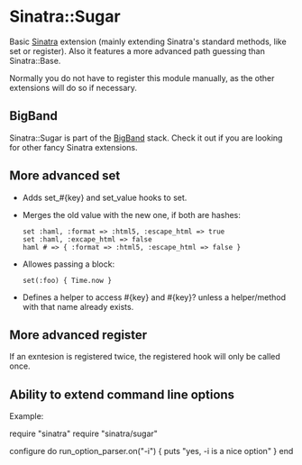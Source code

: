Sinatra::Sugar
==============

Basic [Sinatra](http://sinatrarb.com) extension (mainly extending Sinatra's standard methods, like set or register).
Also it features a more advanced path guessing than Sinatra::Base.

Normally you do not have to register this module manually, as the other extensions will do so if necessary.

BigBand
-------

Sinatra::Sugar is part of the [BigBand](http://github.com/rkh/big_band) stack.
Check it out if you are looking for other fancy Sinatra extensions.

More advanced set
-----------------

- Adds set\_#{key} and set_value hooks to set.
- Merges the old value with the new one, if both are hashes:

      set :haml, :format => :html5, :escape_html => true
      set :haml, :excape_html => false
      haml # => { :format => :html5, :escape_html => false }
    
- Allowes passing a block:

      set(:foo) { Time.now }
    
- Defines a helper to access #{key} and #{key}? unless a helper/method with that name already exists.

More advanced register
----------------------

If an exntesion is registered twice, the registered hook will only be called once.

Ability to extend command line options
--------------------------------------

Example:

  require "sinatra"
  require "sinatra/sugar"
  
  configure do
    run_option_parser.on("-i") { puts "yes, -i is a nice option" }
  end